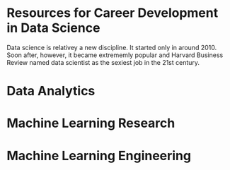 # Resources for Career Development in Data Science

Data science is relativey a new discipline. It started only in around 2010. Soon after, however, it became extrememly popular and Harvard Business Review named data scientist as the sexiest job in the 21st century.

# Data Analytics

# Machine Learning Research

# Machine Learning Engineering

